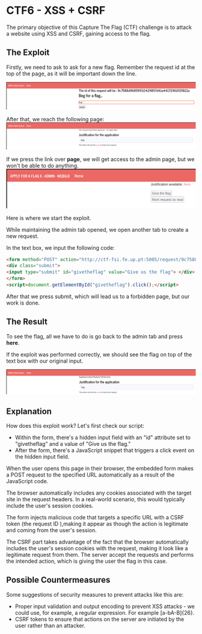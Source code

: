 # CTF6 - XSS + CSRF

The primary objective of this Capture The Flag (CTF) challenge is to attack a website using XSS and CSRF, gaining access to the flag.

## The Exploit
Firstly, we need to ask to ask for a new flag. Remember the request id at the top of the page, as it will be important down the line.

![image1](images/ctfxss/xss1.png)

After that, we reach the following page:
![image2](images/ctfxss/xss2.png)

If we press the link over **page**, we will get access to the admin page, but we won't be able to do anything.
![image3](images/ctfxss/xss3.png)

Here is where we start the exploit.

While maintaining the admin tab opened, we open another tab to create a new request.

In the text box, we input the following code:

```html
<form method="POST" action="http://ctf-fsi.fe.up.pt:5005/request/9c7588d96859932429857d41a44172902f25821a/approve" role="form">
<div class="submit">
<input type="submit" id="givetheflag" value="Give us the flag"> </div>
</form>
<script>document.getElementById("givetheflag").click();</script>
```

After that we press submit, which will lead us to a forbidden page, but our work is done.



## The Result

To see the flag, all we have to do is go back to the admin tab and press **here**.

If the exploit was performed correctly, we should see the flag on top of the text box with our original input.

![image4](images/ctfxss/xss4.png)

## Explanation

How does this exploit work?
Let's first check our script:
- Within the form, there's a hidden input field with an "id" attribute set to "givetheflag" and a value of "Give us the flag."
- After the form, there's a JavaScript snippet that triggers a click event on the hidden input field.

When the user opens this page in their browser, the embedded form makes a POST request to the specified URL automatically as a result of the JavaScript code.

The browser automatically includes any cookies associated with the target site in the request headers. In a real-world scenario, this would typically include the user's session cookies.

The form injects malicious code that targets a specific URL with a CSRF token (the request ID ),making it appear as though the action is legitimate and coming from the user's session.

The CSRF part takes advantage of the fact that the browser automatically includes the user's session cookies with the request, making it look like a legitimate request from them. The server accept the requests and performs the intended action, which is giving the user the flag in this case.

## Possible Countermeasures

Some suggestions of security measures to prevent attacks like this are:

- Proper input validation and output encoding to prevent XSS attacks - we could use, for example, a regular expression. For example [a-bA-B]{26}.
- CSRF tokens to ensure that actions on the server are initiated by the user rather than an attacker.

